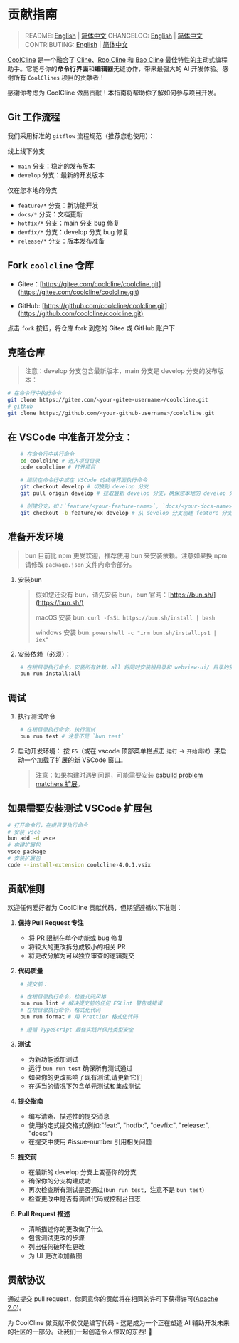 # 贡献指南

> README: [English](README.md) | [简体中文](https://gitee.com/coolcline/coolcline/blob/main/README_zh.md) CHANGELOG: [English](CHANGELOG.md) | [简体中文](https://gitee.com/coolcline/coolcline/blob/main/CHANGELOG_zh.md) CONTRIBUTING: [English](CONTRIBUTING.md) | [简体中文](https://gitee.com/coolcline/coolcline/blob/main/CONTRIBUTING_zh.md)

[CoolCline](https://gitee.com/coolcline/coolcline.git) 是一个融合了 [Cline](https://github.com/cline/cline.git)、[Roo Cline](https://github.com/RooVetGit/Roo-Code.git) 和 [Bao Cline](https://github.com/jnorthrup/Bao-Cline.git) 最佳特性的主动式编程助手。它能与你的**命令行界面**和**编辑器**无缝协作，带来最强大的 AI 开发体验。感谢所有 `CoolClines` 项目的贡献者！

感谢你考虑为 CoolCline 做出贡献！本指南将帮助你了解如何参与项目开发。

## Git 工作流程

我们采用标准的 `gitflow` 流程规范（推荐您也使用）：

线上线下分支

- `main` 分支：稳定的发布版本
- `develop` 分支：最新的开发版本

仅在您本地的分支

- `feature/*` 分支：新功能开发
- `docs/*` 分支：文档更新
- `hotfix/*` 分支：main 分支 bug 修复
- `devfix/*` 分支：develop 分支 bug 修复
- `release/*` 分支：版本发布准备

## Fork `coolcline` 仓库

- Gitee：[https://gitee.com/coolcline/coolcline.git](https://gitee.com/coolcline/coolcline.git)

- GitHub: [https://github.com/coolcline/coolcline.git](https://github.com/coolcline/coolcline.git)

点击 `fork` 按钮，将仓库 fork 到您的 Gitee 或 GitHub 账户下

## 克隆仓库

> 注意：develop 分支包含最新版本，main 分支是 develop 分支的发布版本：

```bash
# 在命令行中执行命令
git clone https://gitee.com/<your-gitee-username>/coolcline.git
# github
git clone https://github.com/<your-github-username>/coolcline.git
```

## 在 VSCode 中准备开发分支：

```bash
    # 在命令行中执行命令
    cd coolcline # 进入项目目录
    code coolcline # 打开项目

    # 继续在命令行中或在 VSCode 的终端界面执行命令
    git checkout develop # 切换到 develop 分支
    git pull origin develop # 拉取最新 develop 分支，确保您本地的 develop 分支是最新的

    # 创建分支，如：`feature/<your-feature-name>`, `docs/<your-docs-name>`, `hotfix/<your-hotfix-name>`, `devfix/<your-devfix-name>`, `release/<your-release-name>`
    git checkout -b feature/xx develop # 从 develop 分支创建 feature 分支
```

## 准备开发环境

> bun 目前比 npm 更受欢迎，推荐使用 bun 来安装依赖。注意如果换 npm 请修改 `package.json` 文件内命令部分。

1. 安装bun

    > 假如您还没有 bun，请先安装 bun，bun 官网：[https://bun.sh/](https://bun.sh/)
    >
    > macOS 安装 bun: `curl -fsSL https://bun.sh/install | bash`
    >
    > windows 安装 bun: `powershell -c "irm bun.sh/install.ps1 | iex"`

2. 安装依赖（必须）：

```bash
    # 在根目录执行命令，安装所有依赖，all 将同时安装根目录和 webview-ui/ 目录的依赖
    bun run install:all
```

## 调试

1. 执行测试命令

```bash
    # 在根目录执行命令，执行测试
    bun run test # 注意不是 `bun test`
```

2. 启动开发环境：
   按 `F5`（或在 vscode 顶部菜单栏点击 `运行` -> `开始调试`）来启动一个加载了扩展的新 VSCode 窗口。

    > 注意：如果构建时遇到问题，可能需要安装 [esbuild problem matchers 扩展](https://marketplace.visualstudio.com/items?itemName=connor4312.esbuild-problem-matchers)。

## 如果需要安装测试 VSCode 扩展包

```bash
# 打开命令行，在根目录执行命令
# 安装 vsce
bun add -d vsce
# 构建扩展包
vsce package
# 安装扩展包
code --install-extension coolcline-4.0.1.vsix
```

## 贡献准则

欢迎任何爱好者为 CoolCline 贡献代码，但期望遵循以下准则：

1.  **保持 Pull Request 专注**

    - 将 PR 限制在单个功能或 bug 修复
    - 将较大的更改拆分成较小的相关 PR
    - 将更改分解为可以独立审查的逻辑提交

2.  **代码质量**

```bash
    # 提交前：

    # 在根目录执行命令，检查代码风格
    bun run lint # 解决提交前的任何 ESLint 警告或错误
    # 在根目录执行命令，格式化代码
    bun run format # 用 Prettier 格式化代码

    # 遵循 TypeScript 最佳实践并保持类型安全
```

3.  **测试**

    - 为新功能添加测试
    - 运行 `bun run test` 确保所有测试通过
    - 如果你的更改影响了现有测试,请更新它们
    - 在适当的情况下包含单元测试和集成测试

4.  **提交指南**

    - 编写清晰、描述性的提交消息
    - 使用约定式提交格式(例如:"feat:", "hotfix:", "devfix:", "release:", "docs:")
    - 在提交中使用 #issue-number 引用相关问题

5.  **提交前**

    - 在最新的 develop 分支上变基你的分支
    - 确保你的分支构建成功
    - 再次检查所有测试是否通过(`bun run test`，注意不是 `bun test`)
    - 检查更改中是否有调试代码或控制台日志

6.  **Pull Request 描述**
    - 清晰描述你的更改做了什么
    - 包含测试更改的步骤
    - 列出任何破坏性更改
    - 为 UI 更改添加截图

## 贡献协议

通过提交 pull request，你同意你的贡献将在相同的许可下获得许可([Apache 2.0](LICENSE))。

为 CoolCline 做贡献不仅仅是编写代码 - 这是成为一个正在塑造 AI 辅助开发未来的社区的一部分。让我们一起创造令人惊叹的东西! 🚀
